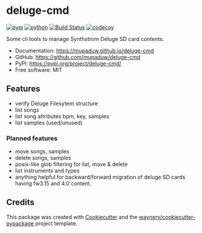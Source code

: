 # deluge-cmd


[![pypi](https://img.shields.io/pypi/v/deluge-cmd.svg)](https://pypi.org/project/deluge-cmd/)
[![python](https://img.shields.io/pypi/pyversions/deluge-cmd.svg)](https://pypi.org/project/deluge-cmd/)
[![Build Status](https://github.com/mupaduw/deluge-cmd/actions/workflows/dev.yml/badge.svg)](https://github.com/mupaduw/deluge-cmd/actions/workflows/dev.yml)
[![codecov](https://codecov.io/gh/mupaduw/deluge-cmd/branch/main/graphs/badge.svg)](https://codecov.io/github/mupaduw/deluge-cmd)


Some cli tools to manage Synthstrom Deluge SD card contents.

* Documentation: <https://mupaduw.github.io/deluge-cmd>
* GitHub: <https://github.com/mupaduw/deluge-cmd>
* PyPI: <https://pypi.org/project/deluge-cmd/>
* Free software: MIT


## Features

- verify Deluge Filesytem structure
- list songs 
- list song attributes bpm, key, samples
- list samples (used/unused)

### Planned features
- move songs, samples 
- delete songs, samples
- posix-like glob filtering for list, move & delete
- list instruments and types
- anything helpful for backward/forward migration of deluge SD cards having fw3.15 and 4.0 content.

## Credits

This package was created with [Cookiecutter](https://github.com/audreyr/cookiecutter) and the [waynerv/cookiecutter-pypackage](https://github.com/waynerv/cookiecutter-pypackage) project template.
